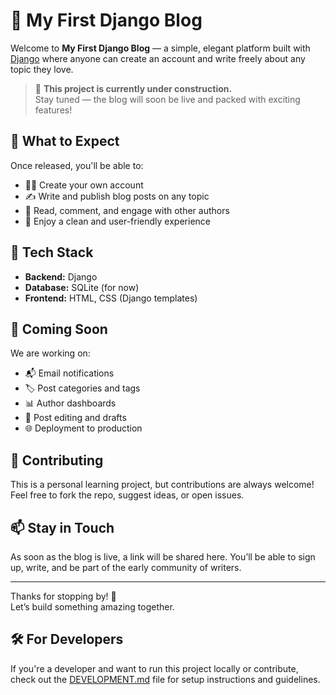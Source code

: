 # 📝 My First Django Blog

Welcome to **My First Django Blog** — a simple, elegant platform built with [Django](https://www.djangoproject.com/) where anyone can create an account and write freely about any topic they love.

> 🚧 **This project is currently under construction.**  
> Stay tuned — the blog will soon be live and packed with exciting features!

## 🌟 What to Expect

Once released, you'll be able to:

- 🧑‍💻 Create your own account
- ✍️ Write and publish blog posts on any topic
- 💬 Read, comment, and engage with other authors
- 🌈 Enjoy a clean and user-friendly experience

## 🔧 Tech Stack

- **Backend:** Django
- **Database:** SQLite (for now)
- **Frontend:** HTML, CSS (Django templates)

## 🚀 Coming Soon

We are working on:

- 📬 Email notifications
- 🏷️ Post categories and tags
- 📊 Author dashboards
- 🧾 Post editing and drafts
- 🌐 Deployment to production

## 🙌 Contributing

This is a personal learning project, but contributions are always welcome! Feel free to fork the repo, suggest ideas, or open issues.

## 📫 Stay in Touch

As soon as the blog is live, a link will be shared here. You’ll be able to sign up, write, and be part of the early community of writers.

---

Thanks for stopping by! 🚀  
Let’s build something amazing together.

## 🛠️ For Developers

If you're a developer and want to run this project locally or contribute, check out the [DEVELOPMENT.md](DEVELOPMENT.md) file for setup instructions and guidelines.
